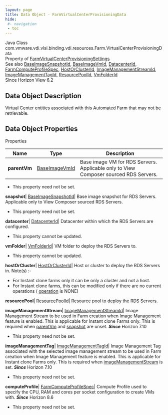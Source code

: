 ```yaml
---
layout: page
title: Data Object - FarmVirtualCenterProvisioningData
hide:
 #- navigation
 - toc
---
```






Java Class
    com.vmware.vdi.vlsi.binding.vdi.resources.Farm.VirtualCenterProvisioningData  
Property of
     [FarmVirtualCenterProvisioningSettings](vdi.resources.Farm.VirtualCenterProvisioningSettings.md#field_detail)  
See also
     [BaseImageSnapshotId](vdi.entity.BaseImageSnapshotId.md), [BaseImageVmId](vdi.entity.BaseImageVmId.md), [DatacenterId](vdi.entity.DatacenterId.md), [FarmComputeProfileSpec](vdi.resources.Farm.ComputeProfileSpec.md), [HostOrClusterId](vdi.entity.HostOrClusterId.md), [ImageManagementStreamId](vdi.entity.ImageManagementStreamId.md), [ImageManagementTagId](vdi.entity.ImageManagementTagId.md), [ResourcePoolId](vdi.entity.ResourcePoolId.md), [VmFolderId](vdi.entity.VmFolderId.md)  
Since 
    Horizon View 6.2

## Data Object Description 

Virtual Center entities associated with this Automated Farm that may not be retrievable. 

## Data Object Properties

Properties

Name |  Type |  Description   
---|---|---  
**parentVm**| [BaseImageVmId](vdi.entity.BaseImageVmId.md)|  Base image VM for RDS Servers. Applicable only to View Composer sourced RDS Servers.   


 * This property need not be set.

  
**snapshot**| [BaseImageSnapshotId](vdi.entity.BaseImageSnapshotId.md)|  Base image snapshot for RDS Servers. Applicable only to View Composer sourced RDS Servers.   


 * This property need not be set.

  
**datacenter**| [DatacenterId](vdi.entity.DatacenterId.md)|  Datacenter within which the RDS Servers are configured.   


 * This property cannot be updated.

  
**vmFolder**| [VmFolderId](vdi.entity.VmFolderId.md)|  VM folder to deploy the RDS Servers to.   


 * This property cannot be updated.

  
**hostOrCluster**| [HostOrClusterId](vdi.entity.HostOrClusterId.md)|  Host or cluster to deploy the RDS Servers in. Note(s) :-  


  * For Instant clone farms only it can be only a cluster and not a host.
  * For Instant clone farms, this can be modified only if there are no current operations ( [operation](vdi.resources.Farm.InstantCloneProvisioningStatusData.md#operation) is NONE)

  
  
**resourcePool**| [ResourcePoolId](vdi.entity.ResourcePoolId.md)|  Resource pool to deploy the RDS Servers.   
  
**imageManagementStream**| [ImageManagementStreamId](vdi.entity.ImageManagementStreamId.md)|  Image Management Stream to be used in Farm creation when Image Management feature is enabled. This is applicable for Instant clone Farms only. This is required when [parentVm](vdi.resources.Farm.VirtualCenterProvisioningData.md#parentVm) and [snapshot](vdi.resources.Farm.VirtualCenterProvisioningData.md#snapshot) are unset.  **_Since_** Horizon 7.10  


 * This property need not be set.

  
**imageManagementTag**| [ImageManagementTagId](vdi.entity.ImageManagementTagId.md)|  Image Management Tag associated with the selected image management stream to be used in Farm creation when Image Management feature is enabled. This is applicable for Instant clone Farms only. This is required when [imageManagementStream](vdi.resources.Farm.VirtualCenterProvisioningData.md#imageManagementStream) is set.  **_Since_** Horizon 7.10  


 * This property need not be set.

  
**computeProfile**| [FarmComputeProfileSpec](vdi.resources.Farm.ComputeProfileSpec.md)|  Compute Profile used to specify the CPU, RAM and cores per socket configuration to create VMs with.  **_Since_** Horizon 8.6  


 * This property need not be set.

  
  
  
   
  
  

